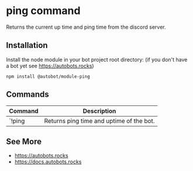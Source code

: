 # ping command

Returns the current up time and ping time from the discord server.

## Installation

Install the node module in your bot project root directory:
(if you don't have a bot yet see https://autobots.rocks)

```
npm install @autobot/module-ping
```

## Commands

| Command                           | Description                                   |
|-----------------------------------|-----------------------------------------------|
| `!ping    | Returns ping time and uptime of the bot. |

## See More

* https://autobots.rocks
* https://docs.autobots.rocks
